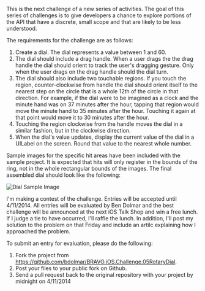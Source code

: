 This is the next challenge of a new series of activities. The goal of this series of challenges is to give developers a chance to explore portions of the API that have a discrete, small scope and that are likely to be less understood.

The requirements for the challenge are as follows:

 1. Create a dial. The dial represents a value between 1 and 60.
 2. The dial should include a drag handle. When a user drags the the drag handle the dial should orient to track the user's dragging gesture. Only when the user drags on the drag handle should the dial turn.
 3. The dial should also include two touchable regions. If you touch the region, counter-clockwise from handle the dial should orient itself to the nearest step on the circle that is a whole 12th of the circle in that direction. For example, if the dial were to be imagined as a clock and the minute hand was on 37 minutes after the hour, tapping that region would move the minute hand to 35 minutes after the hour. Touching it again at that point would move it to 30 minutes after the hour.
 4. Touching the region clockwise from the handle moves the dial in a similar fashion, but in the clockwise direction.
 5. When the dial's value updates, display the current value of the dial in a UILabel on the screen. Round that value to the nearest whole number.
 
Sample images for the specific hit areas have been included with the sample project. It is expected that hits will only register in the bounds of the ring, not in the whole rectangular bounds of the images. The final assembled dial should look like the following:

![Dial Sample Image](https://raw.github.com/bdolmar/BRAVO.iOS.Challenge.05RotaryDial/master/ArtAssets/DialComponents.png)

I'm making a contest of the challenge. Entries will be accepted until 4/11/2014. All entries will be evaluated by Ben Dolmar and the best challenge will be announced at the next iOS Talk Shop and win a free lunch. If I judge a tie to have occurred, I'll raffle the lunch. In addition, I'll post my solution to the problem on that Friday and include an artilc explaining how I approached the problem.

To submit an entry for evaluation, please do the following:

1. Fork the project from https://github.com/bdolmar/BRAVO.iOS.Challenge.05RotaryDial.
2. Post your files to your public fork on Github.
3. Send a pull request back to the original repository with your project by midnight on 4/11/2014
